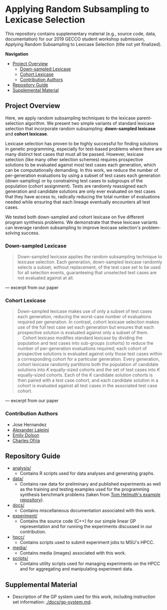 # Applying Random Subsampling to Lexicase Selection

This repository contains supplementary material (e.g., source code, data, documentation)
for our 2019 GECCO student workshop submission, Applying Random Subsampling to Lexicase
Selection (title not yet finalized).

**Navigation**

<!-- TOC -->

- [Project Overview](#project-overview)
  - [Down-sampled Lexicase](#down-sampled-lexicase)
  - [Cohort Lexicase](#cohort-lexicase)
  - [Contribution Authors](#contribution-authors)
- [Repository Guide](#repository-guide)
- [Supplemental Material](#supplemental-material)

<!-- /TOC -->

## Project Overview

Here, we apply random subsampling techniques to the lexicase parent-selection algorithm. We present two simple variants of standard lexicase selection that incorporate random subsampling: **down-sampled lexicase** and **cohort lexicase**.

Lexicase selection has proven to be highly successful for finding solutions in genetic
programming, especially for test-based problems where there are many distinct test cases that must all be passed.
However, lexicase selection (like many other selection schemes) requires prospective solutions to be evaluated against most test cases each generation, which can be
computationally demanding.
In this work, we reduce the number of per-generation evaluations by using a subset of test cases each generation (down-sampling) or by constraining test cases to subgroups of the population (cohort assignment).
Tests are randomly reassigned each generation and candidate solutions are only ever evaluated on test cases that they have access to, radically reducing the total number of evaluations needed while ensuring that each lineage eventually encounters all test cases.

We tested both down-sampled and cohort lexicase on five different program synthesis problems. We demonstrate that these lexicase variants can leverage random subsampling to improve lexicase selection's problem-solving success.

### Down-sampled Lexicase

> Down-sampled lexicase applies the random subsampling technique to lexicase selection. Each generation, down-sampled lexicase randomly selects a subset, without replacement, of the test case set to be used for all selection events, guaranteeing that unselected test cases are not evaluated against at all.

&mdash; excerpt from our paper

### Cohort Lexicase

> Down-sampled lexicase makes use of only a subset of test cases each generation, reducing the worst-case number of evaluations required per generation.
In contrast, cohort lexicase selection makes use of the full test case set each generation but ensures that each prospective solution is evaluated against only a subset of them.<br>
&nbsp;&nbsp;&nbsp;&nbsp;Cohort lexicase modifies standard lexicase by dividing the population and test cases into sub-groups (cohorts) to reduce the number of per-generation evaluations required; each cohort of prospective solutions is evaluated against only those test cases within a corresponding cohort for a particular generation.
Every generation, cohort lexicase randomly partitions both the population of candidate solutions into _K_ equally-sized cohorts and the set of test cases into _K_ equally-sized cohorts.
Each of the _K_ candidate solution cohorts is then paired with a test case cohort, and each candidate solution in a cohort is evaluated against all test cases in the associated test case cohort.

&mdash; excerpt from our paper

### Contribution Authors

- Jose Hernandez
- [Alexander Lalejini](lalejini.com)
- [Emily Dolson](emilyldolson.com)
- [Charles Ofria](ofria.com)

## Repository Guide

- [analysis/](https://github.com/amlalejini/GECCO-2019-cohort-lexicase/tree/master/analysis/)
  - Contains R scripts used for data analyses and generating graphs.
- [data/](https://github.com/amlalejini/GECCO-2019-cohort-lexicase/tree/master/data/)
  - Contains raw data for preliminary and published experiments as well as the
    training and testing examples used for the programming synthesis benchmark
    problems (taken from [Tom Helmuth's example repository](https://github.com/thelmuth/Program-Synthesis-Benchmark-Data)).
- [docs/](https://github.com/amlalejini/GECCO-2019-cohort-lexicase/tree/master/docs/)
  - Contains miscellaneous documentation associated with this work.
- [experiment/](https://github.com/amlalejini/GECCO-2019-cohort-lexicase/tree/master/experiment/)
  - Contains the source code (C++) for our simple linear GP representation and for
    running the experiments discussed in our contribution.
- [hpcc/](https://github.com/amlalejini/GECCO-2019-cohort-lexicase/tree/master/hpcc/)
  - Contains scripts used to submit experiment jobs to MSU's HPCC.
- [media/](https://github.com/amlalejini/GECCO-2019-cohort-lexicase/tree/master/media/)
  - Contains media (images) associated with this work.
- [scripts/](https://github.com/amlalejini/GECCO-2019-cohort-lexicase/tree/master/scripts/)
  - Contains utility scripts used for managing experiments on the HPCC and for aggregating
    and manipulating experiment data.

## Supplemental Material

- Description of the GP system used for this work, including instruction set information: [./docs/gp-system.md](./docs/gp-system.md).